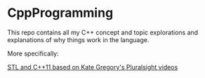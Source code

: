 # CppProgramming

This repo contains all my C++ concept and topic explorations and explanations of why things work in the language.

More specifically:

[STL and C++11 based on Kate Gregory's Pluralsight videos](https://github.com/przet/CppProgramming/tree/master/BeautifulCPPKateGregory/)

